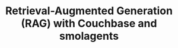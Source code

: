---
# frontmatter
path: "/tutorial-smolagents-couchbase-rag"
title: Retrieval-Augmented Generation (RAG) with Couchbase and smolagents
short_title: RAG with Couchbase and smolagents
description:
  - Learn how to build a semantic search engine using Couchbase and Hugging Face smolagents.
  - This tutorial demonstrates how to integrate Couchbase's vector search capabilities with smolagents using tool calling.
  - You'll understand how to perform Retrieval-Augmented Generation (RAG) using smolagents and Couchbase.
content_type: tutorial
filter: sdk
technology:
  - vector search
tags:
  - FTS
  - Artificial Intelligence
  - LangChain
  - OpenAI
  - smolagents
sdk_language:
  - python
length: 30 Mins
---